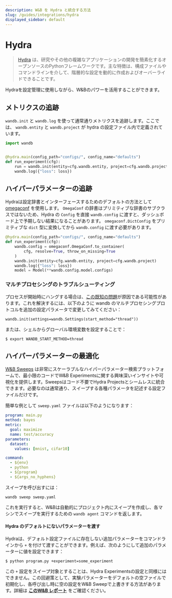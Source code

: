 ```yaml
---
description: W&B を Hydra と統合する方法
slug: /guides/integrations/hydra
displayed_sidebar: default
---
```



# Hydra

> [Hydra](https://hydra.cc) は、研究やその他の複雑なアプリケーションの開発を簡素化するオープンソースのPythonフレームワークです。主な特徴は、構成ファイルやコマンドラインを介して、階層的な設定を動的に作成およびオーバーライドできることです。

Hydraを設定管理に使用しながら、W&Bのパワーを活用することができます。

## メトリクスの追跡

`wandb.init` と `wandb.log` を使って通常通りメトリクスを追跡します。ここでは、 `wandb.entity` と `wandb.project` が hydra の設定ファイル内で定義されています。

```python
import wandb


@hydra.main(config_path="configs/", config_name="defaults")
def run_experiment(cfg):
    run = wandb.init(entity=cfg.wandb.entity, project=cfg.wandb.project)
    wandb.log({"loss": loss})
```

## ハイパーパラメーターの追跡

Hydraは設定辞書とインターフェースするためのデフォルトの方法として [omegaconf](https://omegaconf.readthedocs.io/en/2.1_branch/) を使用します。 `OmegaConf` の辞書はプリミティブな辞書のサブクラスではないため、Hydra の `Config` を直接 `wandb.config` に渡すと、ダッシュボード上で予期しない結果になることがあります。 `omegaconf.DictConfig` をプリミティブな `dict` 型に変換してから `wandb.config` に渡す必要があります。

```python
@hydra.main(config_path="configs/", config_name="defaults")
def run_experiment(cfg):
    wandb.config = omegaconf.OmegaConf.to_container(
        cfg, resolve=True, throw_on_missing=True
    )
    wandb.init(entity=cfg.wandb.entity, project=cfg.wandb.project)
    wandb.log({"loss": loss})
    model = Model(**wandb.config.model.configs)
```

### マルチプロセシングのトラブルシューティング

プロセスが開始時にハングする場合は、[この既知の問題](../../track/log/distributed-training.md)が原因である可能性があります。これを解決するには、以下のように wandb のマルチプロセシングプロトコルを追加の設定パラメータで変更してみてください：

```
wandb.init(settings=wandb.Settings(start_method="thread"))
```

または、シェルからグローバル環境変数を設定することで：

```
$ export WANDB_START_METHOD=thread
```

## ハイパーパラメーターの最適化

[W&B Sweeps](../../sweeps/intro.md) は非常にスケーラブルなハイパーパラメーター検索プラットフォームで、最小限のコードでW&B Experimentsに関する興味深いインサイトや可視化を提供します。Sweepsはコード不要でHydra Projectsとシームレスに統合できます。必要なのは通常通り、スイープする各種パラメータを記述する設定ファイルだけです。

簡単な例として `sweep.yaml` ファイルは以下のようになります：

```yaml
program: main.py
method: bayes
metric:
  goal: maximize
  name: test/accuracy
parameters:
  dataset:
    values: [mnist, cifar10]

command:
  - ${env}
  - python
  - ${program}
  - ${args_no_hyphens}
```

スイープを呼び出すには：

`wandb sweep sweep.yaml`

これを実行すると、W&Bは自動的にプロジェクト内にスイープを作成し、各マシンでスイープを実行するための `wandb agent` コマンドを返します。

#### Hydra のデフォルトにないパラメーターを渡す <a href="#pitfall-3-sweep-passing-parameters-not-present-in-defaults" id="pitfall-3-sweep-passing-parameters-not-present-in-defaults"></a>

Hydraは、デフォルト設定ファイルに存在しない追加パラメーターをコマンドラインから `+` を付けて渡すことができます。例えば、次のようにして追加のパラメーターに値を設定できます：

```
$ python program.py +experiment=some_experiment
```

この `+` 設定をスイープ対象とすることは、Hydra Experimentsの設定と同様にはできません。この回避策として、実験パラメーターをデフォルトの空ファイルで初期化し、各呼び出し時に空の設定をW&B Sweepで上書きする方法があります。詳細は [**このW&B レポート**](http://wandb.me/hydra) をご確認ください。